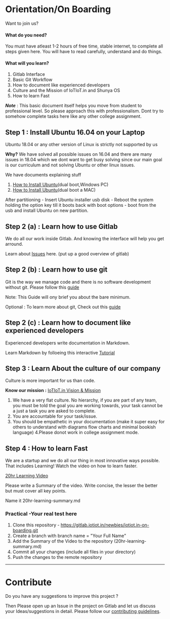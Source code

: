 # Orientation/On Boarding

Want to join us?

#### What do you need? 
You must have atleast 1-2 hours of free time, stable internet, to complete all steps given here.
You will have to read carefully, understand and do things.

#### What will you learn?
1. Gitlab Interface
1. Basic Git Workflow
1. How to document like experienced developers
1. Culture and the Mission of IoTIoT.in and Shunya OS
1. How to learn Fast


***Note*** : This basic document itself helps you move from student to professional level.
So please approach this with professionalism. Dont try to somehow complete tasks here like any other college assignment.

## Step 1 : Install Ubuntu 16.04 on your Laptop 
Ubuntu 18.04 or any other version of Linux is strictly not supported by us

**Why?**
We have solved all possible issues on 16.04 and there are many issues in 18.04 
which we dont want to get busy solving since our main goal is our curriculum and not solving Ubuntu or other linux issues.

We have documents explaining stuff

1. [How to Install Ubuntu](/extras/Dual_Boot_PC.pdf)(dual boot,Windows PC)
2. [How to Install Ubuntu](https://larryjordan.com/articles/create-a-dual-boot-mac-os-x-system/)(dual boot a MAC) 

After partitioning - 
Insert Ubuntu installer usb disk - 
Reboot the system holding the option key till it boots back with boot options - 
boot from the usb and install Ubuntu on new partition.

## Step 2 (a) : Learn how to use Gitlab

We do all our work inside Gitlab. And knowing the interface will help you get arround.

Learn about [Issues](https://docs.gitlab.com/ee/user/project/issues/) here.
(put up a good overview of gitlab)

## Step 2 (b) : Learn how to use git 
Git is the way we manage code and there is no software development without git.
Please follow this [guide](git_basics.md)

Note: This Guide will ony brief you about the bare minimum.

Optional : To learn more about git, Check out this [guide](https://learngitbranching.js.org/)

## Step 2 (c) : Learn how to document like experienced developers
Experienced developers write documentation in Markdown. 

Learn Markdown by folloeing this interactive [Tutorial](https://www.markdowntutorial.com/lesson/1/) 

## Step 3 : Learn About the culture of our company
Culture is more important for us than code.

****Know our mission :**** [IoTIoT.in Vision & Mission](http://bit.ly/iotiotvision)

1. We have a very flat culture. No hierarchy, if you are part of any team, 
you must be told the goal you are working towards, your task cannot be a just a 
task you are asked to complete.
2. You are accountable for your task/issue.
3. You should be empathetic in your documentation (make it super easy for 
others to understand with diagrams flow charts and minimal bookish language)
4.Please donot work in college assignment mode.

## Step 4 : How to learn Fast
We are a startup and we do all our thing in most innovative ways possible. 
That includes Learning! Watch the video on how to learn faster.

[20hr Learning Video](https://www.youtube.com/watch?v=5MgBikgcWnY)

Please write a Summary of the video. Write concise, the lesser the better but must cover all key points.

Name it 20hr-learning-summary.md

### Practical -Your real test here
1. Clone this repository - https://gitlab.iotiot.in/newbies/iotiot.in-on-boarding.git
1. Create a branch with branch name = "Your Full Name"
1. Add the Summary of the Video to the repository (20hr-learning-summary.md)
1. Commit all your changes (include all  files in your directory)
1. Push the changes to the remote repository

------------------------------------------------

# Contribute
Do you have any suggestions to improve this project ? 

Then Please open up an Issue in the project on Gitlab and let us discuss your Ideas/suggestions in detail. Please follow our [contributing guidelines](CONTRIBUTING.md).
